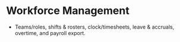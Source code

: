 # Workforce Management
- Teams/roles, shifts & rosters, clock/timesheets, leave & accruals, overtime, and payroll export.
